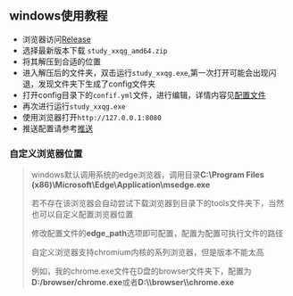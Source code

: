 ## windows使用教程

+ 浏览器访问[Release](https://github.com/johIanse/study_xxqg/releases)
+ 选择最新版本下载 ```study_xxqg_amd64.zip```
+ 将其解压到合适的位置
+ 进入解压后的文件夹，双击运行```study_xxqg.exe```,第一次打开可能会出现闪退，发现文件夹下生成了config文件夹
+ 打开config目录下的```confif.yml```文件，进行编辑，详情内容见[配置文件](./config.md)
+ 再次进行运行```study_xxqg.exe```
+ 使用浏览器打开```http://127.0.0.1:8080```
+ 推送配置请参考[推送](./push.md)

### 自定义浏览器位置

>windows默认调用系统的edge浏览器，调用目录**C:\Program Files (x86)\Microsoft\Edge\Application\msedge.exe**
>
> 若不存在该浏览器会自动尝试下载浏览器到目录下的tools文件夹下，当然也可以自定义配置浏览器位置
> 
> 修改配置文件的**edge_path**选项即可配置，配置为配置可执行文件的路径
> 
> 自定义浏览器支持chromium内核的系列浏览器，但是版本不能太高
> 
> 例如，我的chrome.exe文件在D盘的browser文件夹下，配置为**D:/browser/chrome.exe**或者**D:\\\browser\\\chrome.exe**
